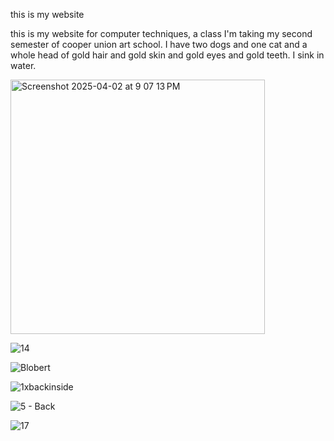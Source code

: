 this is my website

this is my website for computer techniques, a class I'm taking my second semester of cooper union art school. I have two dogs and one cat and a whole head of gold hair and gold skin and gold eyes and gold teeth. I sink in water.



<img width="407" alt="Screenshot 2025-04-02 at 9 07 13 PM" src="https://github.com/user-attachments/assets/7fa8c021-82ae-406e-a943-291aae00393e" />



![14](https://github.com/user-attachments/assets/88575d86-1c4f-48ca-8599-c3598485baa2)



![Blobert](https://github.com/user-attachments/assets/fd063d4a-7f2a-42e6-8662-228c59c55680)



![1xbackinside](https://github.com/user-attachments/assets/cf8c2ac6-95b2-4c00-b709-21119b901e3e)



![5 - Back](https://github.com/user-attachments/assets/f638a901-25b0-4d33-907d-03fb0b0b0bbd)



![17](https://github.com/user-attachments/assets/1320fb0f-c33a-46cf-9680-6c079ed3feb8)

